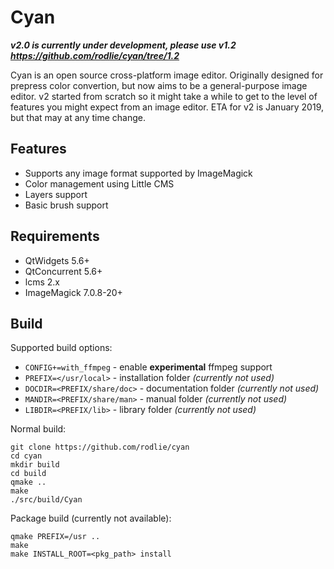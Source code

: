 # Cyan

***v2.0 is currently under development, please use v1.2 https://github.com/rodlie/cyan/tree/1.2***

Cyan is an open source cross-platform image editor. Originally designed for prepress color convertion, but now aims to be a general-purpose image editor. v2 started from scratch so it might take a while to get to the level of features you might expect from an image editor. ETA for v2 is January 2019, but that may at any time change.

## Features

* Supports any image format supported by ImageMagick
* Color management using Little CMS
* Layers support
* Basic brush support

## Requirements

 * QtWidgets 5.6+
 * QtConcurrent 5.6+
 * lcms 2.x
 * ImageMagick 7.0.8-20+

## Build

Supported build options:
 * ``CONFIG+=with_ffmpeg`` - enable **experimental** ffmpeg support
 * ``PREFIX=</usr/local>`` - installation folder *(currently not used)*
 * ``DOCDIR=<PREFIX/share/doc>`` - documentation folder *(currently not used)*
 * ``MANDIR=<PREFIX/share/man>`` - manual folder *(currently not used)*
 * ``LIBDIR=<PREFIX/lib>`` - library folder *(currently not used)*

Normal build:
```
git clone https://github.com/rodlie/cyan
cd cyan
mkdir build
cd build
qmake ..
make
./src/build/Cyan
```

Package build (currently not available):
```
qmake PREFIX=/usr ..
make
make INSTALL_ROOT=<pkg_path> install
```
